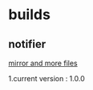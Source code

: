 # builds
## notifier

[mirror and more files](https://drive.google.com/drive/folders/1flHS59BguVR9vhL6VSBFUz4jmFIaydE_?usp=sharing)

1.current version : 1.0.0
